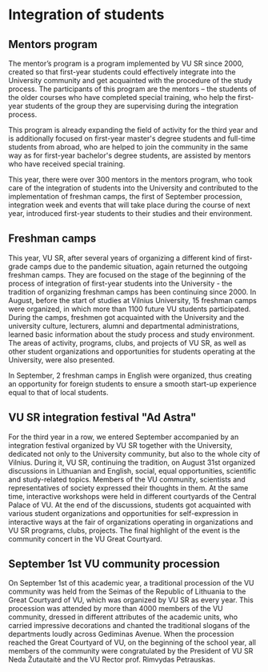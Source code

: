 # Integration of students

<!-- TODO: pridėti nuotraukų -->

## Mentors program

The mentor’s program is a program implemented by VU SR since 2000, created so that first-year students could effectively integrate into the University community and get acquainted with the procedure of the study process. The participants of this program are the mentors – the students of the older courses who have completed special training, who help the first-year students of the group they are supervising during the integration process.  

This program is already expanding the field of activity for the third year and is additionally focused on first-year master's degree students and full-time students from abroad, who are helped to join the community in the same way as for first-year bachelor's degree students, are assisted by mentors who have received special training.

This year, there were over 300 mentors in the mentors program, who took care of the integration of students into the University and contributed to the implementation of freshman camps, the first of September procession, integration week and events that will take place during the course of next year, introduced first-year students to their studies and their environment.

## Freshman camps

This year, VU SR, after several years of organizing a different kind of first-grade camps due to the pandemic situation, again returned the outgoing freshman camps. They are focused on the stage of the beginning of the process of integration of first-year students into the University - the tradition of organizing freshman camps has been continuing since 2000. In August, before the start of studies at Vilnius University, 15 freshman camps were organized, in which more than 1100 future VU students participated. During the camps, freshmen got acquainted with the University and the university culture, lecturers, alumni and departmental administrations, learned basic information about the study process and study environment. The areas of activity, programs, clubs, and projects of VU SR, as well as other student organizations and opportunities for students operating at the University, were also presented.

In September, 2 freshman camps in English were organized, thus creating an opportunity for foreign students to ensure a smooth start-up experience equal to that of local students.

## VU SR integration festival "Ad Astra"

For the third year in a row, we entered September accompanied by an integration festival organized by VU SR together with the University, dedicated not only to the University community, but also to the whole city of Vilnius. During it, VU SR, continuing the tradition, on August 31st organized discussions in Lithuanian and English, social, equal opportunities, scientific and study-related topics. Members of the VU community, scientists and representatives of society expressed their thoughts in them. At the same time, interactive workshops were held in different courtyards of the Central Palace of VU. At the end of the discussions, students got acquainted with various student organizations and opportunities for self-expression in interactive ways at the fair of organizations operating in organizations and VU SR programs, clubs, projects. The final highlight of the event is the community concert in the VU Great Courtyard.

## September 1st VU community procession

On September 1st of this academic year, a traditional procession of the VU community was held from the Seimas of the Republic of Lithuania to the Great Courtyard of VU, which was organized by VU SR as every year. This procession was attended by more than 4000 members of the VU community, dressed in different attributes of the academic units, who carried impressive decorations and chanted the traditional slogans of the departments loudly across Gediminas Avenue. When the procession reached the Great Courtyard of VU, on the beginning of the school year, all members of the community were congratulated by the President of VU SR Neda Žutautaitė and the VU Rector prof. Rimvydas Petrauskas.
